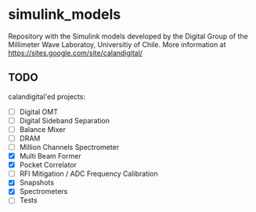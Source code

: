 # simulink_models

Repository with the Simulink models developed by the Digital Group of the Millimeter Wave Laboratoy, Universitiy of Chile. More information at https://sites.google.com/site/calandigital/

## TODO

calandigital'ed projects:
- [ ] Digital OMT
- [ ] Digital Sideband Separation
- [ ] Balance Mixer
- [ ] DRAM
- [ ] Million Channels Spectrometer
- [x] Multi Beam Former
- [x] Pocket Correlator
- [ ] RFI Mitigation / ADC Frequency Calibration
- [x] Snapshots
- [x] Spectrometers
- [ ] Tests
